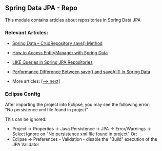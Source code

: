 ## Spring Data JPA - Repo

This module contains articles about repositories in Spring Data JPA 

### Relevant Articles:
- [Spring Data – CrudRepository save() Method](https://www.baeldung.com/spring-data-crud-repository-save)
- [How to Access EntityManager with Spring Data](https://www.baeldung.com/spring-data-entitymanager)
- [LIKE Queries in Spring JPA Repositories](https://www.baeldung.com/spring-jpa-like-queries)
- [Performance Difference Between save() and saveAll() in Spring Data](https://www.baeldung.com/spring-data-save-saveall)

- More articles: [[--> next]](../spring-data-jpa-repo-2)

### Eclipse Config 
After importing the project into Eclipse, you may see the following error:  
"No persistence xml file found in project"

This can be ignored: 
- Project -> Properties -> Java Persistence -> JPA -> Error/Warnings -> Select Ignore on "No persistence xml file found in project"
Or: 
- Eclipse -> Preferences - Validation - disable the "Build" execution of the JPA Validator 
